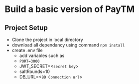 # Build a basic version of PayTM

## Project Setup

- Clone the project in local directory
- download all dependancy using command `npm install`
- create .env file
  - add variables such as
  - `PORT=3000`
  - JWT_SECRET=<`secret key`>
  - saltRounds=10
  - DB_URL=<`BD Connection url`>
